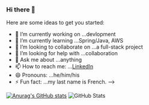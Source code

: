 ### Hi there 👋

Here are some ideas to get you started:

- 🔭 I’m currently working on ...devlopment
- 🌱 I’m currently learning ...Spring/Java, AWS
- 👯 I’m looking to collaborate on ...a full-stack project
- 🤔 I’m looking for help with ...collaboration
- 💬 Ask me about ...anything
- 📫 How to reach me: ...[LinkedIn](https://www.linkedin.com/in/ryan-cuvillier/)
- 😄 Pronouns: ...he/him/his
- ⚡ Fun fact: ...my last name is French.
-->

[![Anurag's GitHub stats](https://github-readme-stats.vercel.app/api?username=cuvillier-ryan)](https://github.com/anuraghazra/github-readme-stats)
![GitHub Stats](https://github-readme-stats.vercel.app/api?username=cuvillier-ryan&theme=radical)
